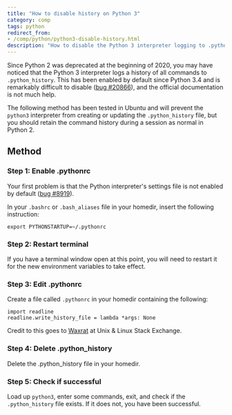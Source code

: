 ```yaml
---
title: "How to disable history on Python 3"
category: comp
tags: python
redirect_from:
- /comp/python/python3-disable-history.html
description: "How to disable the Python 3 interpreter logging to .python_history on Linux."
---
```


Since Python 2 was deprecated at the beginning of 2020, you may have noticed
that the Python 3 interpreter logs a history of all commands to
`.python_history`. This has been enabled by default since Python 3.4 and is
remarkably difficult to disable ([bug #20866](https://bugs.python.org/issue20886)),
and the official documentation is not much help.

The following method has been tested in Ubuntu and will prevent the `python3`
interpreter from creating or updating the `.python_history` file, but you should
retain the command history during a session as normal in Python 2.

## Method

### Step 1: Enable .pythonrc

Your first problem is that the Python interpreter's settings file is not enabled
by default ([bug #8919](https://bugs.python.org/issue8919)).

In your `.bashrc` or `.bash_aliases` file in your homedir, insert the following
instruction:

    export PYTHONSTARTUP=~/.pythonrc

### Step 2: Restart terminal

If you have a terminal window open at this point, you will need to restart it
for the new environment variables to take effect.

### Step 3: Edit .pythonrc

Create a file called `.pythonrc` in your homedir containing the following:

    import readline
    readline.write_history_file = lambda *args: None

Credit to this goes to [Waxrat](https://unix.stackexchange.com/a/297834)
at Unix & Linux Stack Exchange.

### Step 4: Delete .python_history

Delete the .python_history file in your homedir.

### Step 5: Check if successful

Load up `python3`, enter some commands, exit, and check if the `.python_history`
file exists. If it does not, you have been successful.

